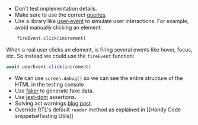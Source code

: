 - Don't test implementation details.
- Make sure to use the correct [queries](https://testing-library.com/docs/queries/about/#priority).
- Use a library like [user-event](https://github.com/testing-library/user-event/tree/1af67066f57377c5ab758a1215711dddabad2d83) to simulate user interactions.
	For example, avoid manually clicking an element:
```js
	fireEvent.click(increment)
```

When a real user clicks an element, is firing several events like hover, focus, etc. So instead we could use the `fireEvent` function:

```js
await userEvent.click(increment)
```
- We can use `screen.debug()` so we can see the entire structure of the HTML in the testing console.
- Use [faker](https://www.npmjs.com/package/@faker-js/faker) to generate fake data.
- Use [jest-dom](https://github.com/testing-library/jest-dom) assertions.
- Solving act warnings [blog post](https://kentcdodds.com/blog/fix-the-not-wrapped-in-act-warning).
- Override RTL's default `render` method as explained in [[Handy Code snippets#Testing Utils]]